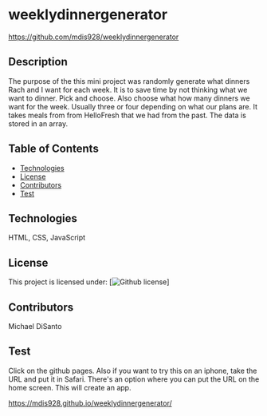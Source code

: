 # weeklydinnergenerator
https://github.com/mdis928/weeklydinnergenerator

## Description
The purpose of the this mini project was randomly generate what dinners Rach and I want for each week. It is to save time by not thinking what we want to dinner. Pick and choose. Also choose what how many dinners we want for the week. Usually three or four depending on what our plans are. It takes meals from from HelloFresh that we had from the past. The data is stored in an array.

## Table of Contents
* [Technologies](#technologies)
* [License](#license)
* [Contributors](#contributors)
* [Test](#test)

## Technologies 
HTML, CSS, JavaScript

## License
This project is licensed under: [![Github license](https://img.shields.io/badge/license-MIT-blue)]

## Contributors
Michael DiSanto


## Test
Click on the github pages. Also if you want to try this on an iphone, take the URL and put it in Safari. There's an option where you can put the URL on the home screen. This will create an app.

https://mdis928.github.io/weeklydinnergenerator/
